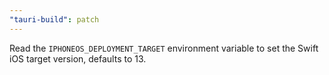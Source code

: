 ```yaml
---
"tauri-build": patch
---
```


Read the `IPHONEOS_DEPLOYMENT_TARGET` environment variable to set the Swift iOS target version, defaults to 13.
